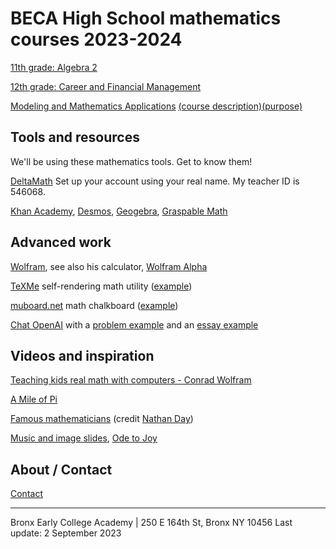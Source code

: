 
# BECA High School mathematics courses 2023-2024

[11th grade: Algebra 2](https://math.huson.com/course-files/alg2)

[12th grade: Career and Financial Management](https://math.huson.com/course-files/cfm)

[Modeling and Mathematics Applications](https://math.huson.com/course-files/modeling)
[(course description)](modeling/description.md)[(purpose)](modeling/purpose.md)

## Tools and resources

We'll be using these mathematics tools. Get to know them!

[DeltaMath](https://www.deltamath.com) Set up your account using your real name. My teacher ID is 546068.

[Khan Academy](https://www.khanacademy.org/sat),
[Desmos](https://www.desmos.com/calculator),
[Geogebra](https://www.geogebra.org/geometry),
[Graspable Math](https://graspablemath.com/canvas)

## Advanced work

[Wolfram](https://mathworld.wolfram.com/topics/Geometry.html), see also his calculator, [Wolfram Alpha](https://www.wolframalpha.com/)

[TeXMe](https://github.com/susam/texme) self-rendering math utility ([example](texme_example.html))

[muboard.net](https://muboard.net/) math chalkboard ([example](muboard_example.html))

[Chat OpenAI](https://chat.openai.com/chat) with a
[problem example](AI-SAT-slope-problem.md) and an
[essay example](images/ChatAI-reflective-essay.png)

## Videos and inspiration

[Teaching kids real math with computers - Conrad Wolfram](https://www.ted.com/talks/conrad_wolfram_teaching_kids_real_math_with_computers)

[A Mile of Pi](https://www.youtube.com/watch?v=0r3cEKZiLmg)

[Famous mathematicians](MathematiciansoftheWorld_NathanDay.pdf)
(credit [Nathan Day](https://mrdaymaths.com/blog/category/displays/))

[Music and image slides](music-images), [Ode to Joy](https://twitter.com/i/status/1581055777896161280)

## About / Contact

[Contact](Contact)

-------
Bronx Early College Academy | 250 E 164th St, Bronx NY 10456
Last update: 2 September 2023
